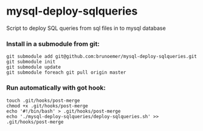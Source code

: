 # mysql-deploy-sqlqueries
Script to deploy SQL queries from sql files in to mysql database

### Install in a submodule from git:
```
git submodule add git@github.com:brunoemer/mysql-deploy-sqlqueries.git
git submodule init
git submodule update
git submodule foreach git pull origin master
```

### Run automatically with got hook:
```
touch .git/hooks/post-merge
chmod +x .git/hooks/post-merge
echo '#!/bin/bash' > .git/hooks/post-merge
echo './mysql-deploy-sqlqueries/deploy-sqlqueries.sh' >> .git/hooks/post-merge
```
